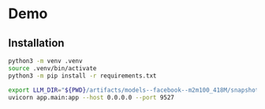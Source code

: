 # Demo

## Installation

```bash
python3 -m venv .venv
source .venv/bin/activate
python3 -m pip install -r requirements.txt
```

```bash
export LLM_DIR="${PWD}/artifacts/models--facebook--m2m100_418M/snapshots/62d980b8566a7c30e96918baf450d6a7218aadec/"
uvicorn app.main:app --host 0.0.0.0 --port 9527
```
